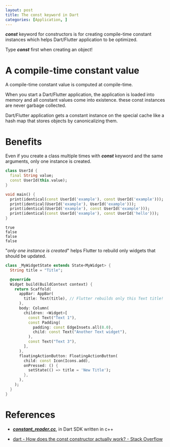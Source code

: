 ```yaml
---
layout: post
title: The const keyword in Dart
categories: [Application, ]
---
```


***const*** keyword for constructors is for creating compile-time constant instances which helps Dart/Flutter application to be optimized.

Type ***const*** first when creating an object! 

# A compile-time constant value

A compile-time constant value is computed at compile-time. 

When you start a Dart/Flutter application, the application is loaded into memory and all constant values come into existence. these const instances are never garbage collected.

Dart/Flutter application gets a constant instance on the special cache like a hash map that stores objects by canonicalizing them.

# Benefits

Even if you create a class multiple times with ***const*** keyword and the same arguments, only one instance is created.

```dart
class UserId {
  final String value;
  const UserId(this.value);
}

void main() {
  print(identical(const UserId('example'), const UserId('example')));
  print(identical(UserId('example'), UserId('example')));
  print(identical(UserId('example'), const UserId('example')));
  print(identical(const UserId('example'), const UserId('hello')));
}
```

```shell
true
false
false
false
```

"*only one instance is created*" helps Flutter to rebuild only widgets that should be updated.

```dart
class _MyWidgetState extends State<MyWidget> {
  String title = "Title";

  @override
  Widget build(BuildContext context) {
    return Scaffold(
      appBar: AppBar(
        title: Text(title), // Flutter rebuilds only this Text title!
      ),
      body: Column(
        children: <Widget>[
          const Text("Text 1"),
          const Padding(
            padding: const EdgeInsets.all(8.0),
            child: const Text("Another Text widget"),
          ),
          const Text("Text 3"),
        ],
      ),
      floatingActionButton: FloatingActionButton(
        child: const Icon(Icons.add),
        onPressed: () {
          setState(() => title = 'New Title');
        },
      ),
    );
  }
}
```

# References

- ***[constant_reader.cc](https://github.com/dart-lang/sdk/blob/a24d875ff6aa7caf00bb4bbc11975cc206d9265b/runtime/vm/compiler/frontend/constant_reader.cc)***, in Dart SDK written in c++

- [dart - How does the const constructor actually work? - Stack Overflow](https://stackoverflow.com/questions/21744677/how-does-the-const-constructor-actually-work)
